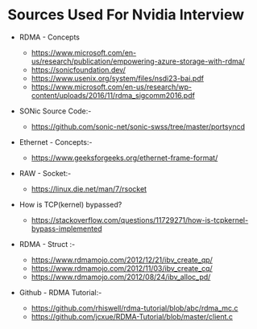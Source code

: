 # Sources Used For Nvidia Interview
* RDMA - Concepts
   * https://www.microsoft.com/en-us/research/publication/empowering-azure-storage-with-rdma/
   * https://sonicfoundation.dev/
   * https://www.usenix.org/system/files/nsdi23-bai.pdf
   * https://www.microsoft.com/en-us/research/wp-content/uploads/2016/11/rdma_sigcomm2016.pdf

* SONic Source Code:-
   * https://github.com/sonic-net/sonic-swss/tree/master/portsyncd

* Ethernet - Concepts:-
   * https://www.geeksforgeeks.org/ethernet-frame-format/

* RAW - Socket:-
    * https://linux.die.net/man/7/rsocket
* How is TCP(kernel) bypassed?
  * https://stackoverflow.com/questions/11729271/how-is-tcpkernel-bypass-implemented

* RDMA - Struct :-
   * https://www.rdmamojo.com/2012/12/21/ibv_create_qp/
   * https://www.rdmamojo.com/2012/11/03/ibv_create_cq/
   * https://www.rdmamojo.com/2012/08/24/ibv_alloc_pd/

* Github - RDMA Tutorial:-
   * https://github.com/rhiswell/rdma-tutorial/blob/abc/rdma_mc.c
   * https://github.com/jcxue/RDMA-Tutorial/blob/master/client.c
